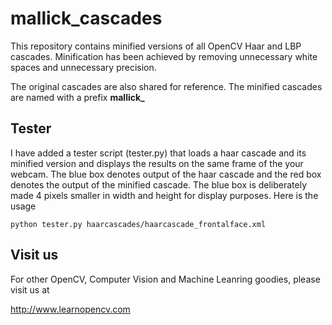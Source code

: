 # mallick_cascades

This repository contains minified versions of all OpenCV Haar and LBP cascades. Minification has been achieved by removing unnecessary white spaces and unnecessary precision. 

The original cascades are also shared for reference. The minified cascades are named with a prefix **mallick_**

## Tester

I have added a tester script (tester.py) that loads a haar cascade and its minified version and displays the results on the same frame of the your webcam. The blue box denotes output of the haar cascade and the red box denotes the output of the minified cascade. The blue box is deliberately made 4 pixels smaller in width and height for display purposes. Here is the usage

```
python tester.py haarcascades/haarcascade_frontalface.xml
```

## Visit us
For other OpenCV, Computer Vision and Machine Leanring goodies, please visit us at 

http://www.learnopencv.com


